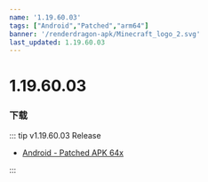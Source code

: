 ```yaml
---
name: '1.19.60.03'
tags: ["Android","Patched","arm64"]
banner: '/renderdragon-apk/Minecraft_logo_2.svg'
last_updated: 1.19.60.03
---
```


# 1.19.60.03

### 下载

::: tip v1.19.60.03 Release

* [Android - Patched APK 64x](https://www.mediafire.com/file/st7xj042whgjuug/1.19.60.03_arm64_v8a_patched.apk/file)

:::

